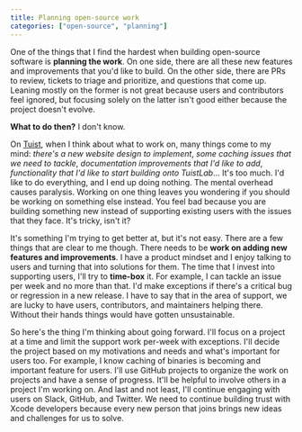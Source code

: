 ```yaml
---
title: Planning open-source work
categories: ["open-source", "planning"]
---
```


One of the things that I find the hardest when building open-source software is **planning the work**.
On one side,
there are all these new features and improvements that you'd like to build.
On the other side,
there are PRs to review, tickets to triage and prioritize, and questions that come up.
Leaning mostly on the former is not great because users and contributors feel ignored,
but focusing solely on the latter isn't good either because the project doesn't evolve.


**What to do then?**
I don't know.

On [Tuist](https://tuist.io),
when I think about what to work on,
many things come to my mind:
*there's a new website design to implement*,
*some caching issues that we need to tackle*,
*documentation improvements that I'd like to add*,
*functionality that I'd like to start building onto TuistLab*...
It's too much.
I'd like to do everything, 
and I end up doing nothing.
The mental overhead causes paralysis.
Working on one thing leaves you wondering if you should be working on something else instead.
You feel bad because you are building something new instead of supporting existing users with the issues that they face.
It's tricky,
isn't it?

It's something I'm trying to get better at,
but it's not easy.
There are a few things that are clear to me though.
There needs to be **work on adding new features and improvements**.
I have a product mindset and I enjoy talking to users and turning that into solutions for them.
The time that I invest into supporting users,
I'll try to **time-box** it.
For example,
I can tackle an issue per week and no more than that.
I'd make exceptions if there's a critical bug or regression in a new release.
I have to say that in the area of support,
we are lucky to have users, contributors, and maintainers helping there.
Without their hands things would have gotten unsustainable.

So here's the thing I'm thinking about going forward.
I'll focus on a project at a time and limit the support work per-week with exceptions.
I'll decide the project based on my motivations and needs and what's important for users too.
For example,
I know caching of binaries is becoming and important feature for users.
I'll use GitHub projects to organize the work on projects and have a sense of progress.
It'll be helpful to involve others in a project I'm working on.
And last and not least,
I'll continue engaging with users on Slack, GitHub, and Twitter.
We need to continue building trust with Xcode developers because every new person that joins brings new ideas and challenges for us to solve.